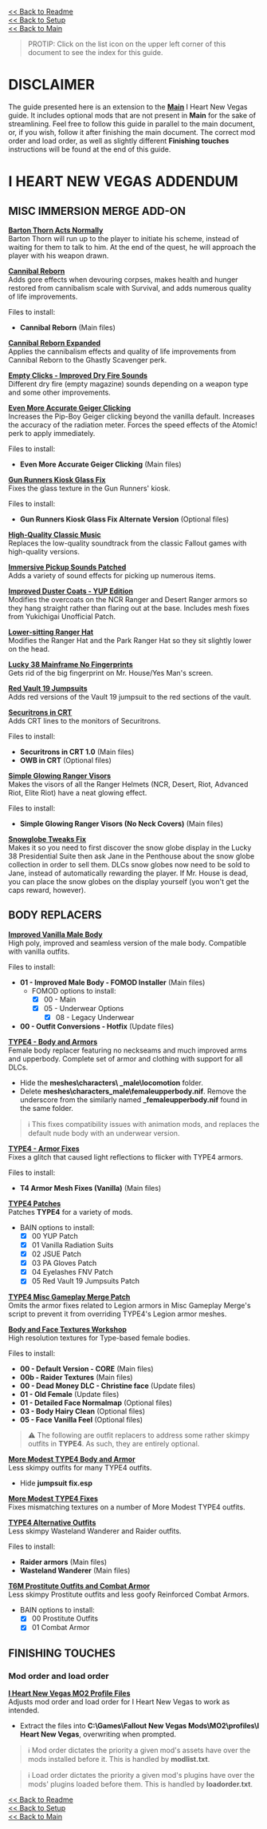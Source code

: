 [<< Back to Readme](https://github.com/Sigourn/iheartnewvegas/blob/main/readme.md)  
[<< Back to Setup](https://github.com/Sigourn/iheartnewvegas/blob/main/setup.md)  
[<< Back to Main](https://github.com/Sigourn/iheartnewvegas/blob/main/main.md)

> PROTIP: Click on the list icon on the upper left corner of this document to see the index for this guide.

# DISCLAIMER

The guide presented here is an extension to the [**Main**](https://github.com/Sigourn/iheartnewvegas/blob/master/main.md) I Heart New Vegas guide. It includes optional mods that are not present in **Main** for the sake of streamlining. Feel free to follow this guide in parallel to the main document, or, if you wish, follow it after finishing the main document. The correct mod order and load order, as well as slightly different **Finishing touches** instructions will be found at the end of this guide.

# I HEART NEW VEGAS ADDENDUM

## MISC IMMERSION MERGE ADD-ON

[**Barton Thorn Acts Normally**](https://ln4.sync.com/dl/4834e2030/eay934pu-bvhzmi6f-iub53fi8-4p6cxtan/view/default/1982540082010)  
Barton Thorn will run up to the player to initiate his scheme, instead of waiting for them to talk to him. At the end of the quest, he will approach the player with his weapon drawn.

[**Cannibal Reborn**](https://www.nexusmods.com/newvegas/mods/64789)  
Adds gore effects when devouring corpses, makes health and hunger restored from cannibalism scale with Survival, and adds numerous quality of life improvements.

Files to install:
- **Cannibal Reborn** (Main files)

[**Cannibal Reborn Expanded**](https://www.nexusmods.com/newvegas/mods/75054)  
Applies the cannibalism effects and quality of life improvements from Cannibal Reborn to the Ghastly Scavenger perk.

[**Empty Clicks - Improved Dry Fire Sounds**](https://www.nexusmods.com/newvegas/mods/68941)  
Different dry fire (empty magazine) sounds depending on a weapon type and some other improvements.

[**Even More Accurate Geiger Clicking**](https://www.nexusmods.com/newvegas/mods/74901)  
Increases the Pip-Boy Geiger clicking beyond the vanilla default. Increases the accuracy of the radiation meter. Forces the speed effects of the Atomic! perk to apply immediately.

Files to install:
- **Even More Accurate Geiger Clicking** (Main files)

[**Gun Runners Kiosk Glass Fix**](https://www.nexusmods.com/newvegas/mods/70293)  
Fixes the glass texture in the Gun Runners' kiosk.

Files to install:
- **Gun Runners Kiosk Glass Fix Alternate Version** (Optional files)

[**High-Quality Classic Music**](https://www.nexusmods.com/newvegas/mods/72150)  
Replaces the low-quality soundtrack from the classic Fallout games with high-quality versions.

[**Immersive Pickup Sounds Patched**](https://www.nexusmods.com/newvegas/mods/70552)  
Adds a variety of sound effects for picking up numerous items.

[**Improved Duster Coats - YUP Edition**](https://www.nexusmods.com/newvegas/mods/66629)  
Modifies the overcoats on the NCR Ranger and Desert Ranger armors so they hang straight rather than flaring out at the base. Includes mesh fixes from Yukichigai Unofficial Patch.

[**Lower-sitting Ranger Hat**](https://www.nexusmods.com/newvegas/mods/68799)  
Modifies the Ranger Hat and the Park Ranger Hat so they sit slightly lower on the head. 

[**Lucky 38 Mainframe No Fingerprints**](https://www.nexusmods.com/newvegas/mods/74055)  
Gets rid of the big fingerprint on Mr. House/Yes Man's screen. 

[**Red Vault 19 Jumpsuits**](https://www.nexusmods.com/newvegas/mods/67135)  
Adds red versions of the Vault 19 jumpsuit to the red sections of the vault.

[**Securitrons in CRT**](https://www.nexusmods.com/newvegas/mods/63258)  
Adds CRT lines to the monitors of Securitrons.

Files to install:
- **Securitrons in CRT 1.0** (Main files)
- **OWB in CRT** (Optional files)

[**Simple Glowing Ranger Visors**](https://www.nexusmods.com/newvegas/mods/66628)  
Makes the visors of all the Ranger Helmets (NCR, Desert, Riot, Advanced Riot, Elite Riot) have a neat glowing effect.

Files to install:
- **Simple Glowing Ranger Visors (No Neck Covers)** (Main files)

[**Snowglobe Tweaks Fix**](https://www.nexusmods.com/newvegas/mods/67466)  
Makes it so you need to first discover the snow globe display in the Lucky 38 Presidential Suite then ask Jane in the Penthouse about the snow globe collection in order to sell them. DLCs snow globes now need to be sold to Jane, instead of automatically rewarding the player. If Mr. House is dead, you can place the snow globes on the display yourself (you won't get the caps reward, however).

## BODY REPLACERS

[**Improved Vanilla Male Body**](https://www.nexusmods.com/newvegas/mods/70160)  
High poly, improved and seamless version of the male body. Compatible with vanilla outfits.

Files to install:
- **01 - Improved Male Body - FOMOD Installer** (Main files)
  - FOMOD options to install:
    - [X] 00 - Main
    - [X] 05 - Underwear Options
      - [X] 08 - Legacy Underwear
- **00 - Outfit Conversions - Hotfix** (Update files)

[**TYPE4 - Body and Armors**](https://www.nexusmods.com/newvegas/mods/66903)  
Female body replacer featuring no neckseams and much improved arms and upperbody. Complete set of armor and clothing with support for all DLCs.
- Hide the **meshes\characters\ _male\locomotion** folder.
- Delete **meshes\characters\_male\femaleupperbody.nif**. Remove the underscore from the similarly named **_femaleupperbody.nif** found in the same folder.

> ℹ️ This fixes compatibility issues with animation mods, and replaces the default nude body with an underwear version.

[**TYPE4 - Armor Fixes**](https://www.nexusmods.com/newvegas/mods/73885)  
Fixes a glitch that caused light reflections to flicker with TYPE4 armors.
  
Files to install:
- **T4 Armor Mesh Fixes (Vanilla)** (Main files)

[**TYPE4 Patches**](https://www.nexusmods.com/newvegas/mods/74893)  
Patches **TYPE4** for a variety of mods.
- BAIN options to install:
  - [X] 00 YUP Patch
  - [X] 01 Vanilla Radiation Suits
  - [X] 02 JSUE Patch
  - [X] 03 PA Gloves Patch
  - [X] 04 Eyelashes FNV Patch
  - [X] 05 Red Vault 19 Jumpsuits Patch

[**TYPE4 Misc Gameplay Merge Patch**](https://github.com/Sigourn/iheartnewvegasrepository/blob/main/TYPE4%20Misc%20Gameplay%20Merge%20Patch.7z)  
Omits the armor fixes related to Legion armors in Misc Gameplay Merge's script to prevent it from overriding TYPE4's Legion armor meshes.

[**Body and Face Textures Workshop**](https://www.nexusmods.com/newvegas/mods/55174)  
High resolution textures for Type-based female bodies.

Files to install:
- **00 - Default Version - CORE** (Main files)
- **00b - Raider Textures** (Main files)
- **00 - Dead Money DLC - Christine face** (Update files)
- **01 - Old Female** (Update files)  
- **01 - Detailed Face Normalmap** (Optional files)  
- **03 - Body Hairy Clean** (Optional files)  
- **05 - Face Vanilla Feel** (Optional files)  

> ⚠️ The following are outfit replacers to address some rather skimpy outfits in **TYPE4**. As such, they are entirely optional.

[**More Modest TYPE4 Body and Armor**](https://www.nexusmods.com/newvegas/mods/69642)  
Less skimpy outfits for many TYPE4 outfits.
- Hide **jumpsuit fix.esp**

[**More Modest TYPE4 Fixes**](https://github.com/Sigourn/iheartnewvegasrepository/blob/main/More%20Modest%20T4%20Fixes.7z)  
Fixes mismatching textures on a number of More Modest TYPE4 outfits.

[**TYPE4 Alternative Outfits**](https://www.nexusmods.com/newvegas/mods/66993)  
Less skimpy Wasteland Wanderer and Raider outfits.
  
Files to install:
- **Raider armors** (Main files)
- **Wasteland Wanderer** (Main files)

[**T6M Prostitute Outfits and Combat Armor**](https://github.com/Sigourn/iheartnewvegasrepository/blob/main/T6M%20Prostitute%20Outfits%20and%20Combat%20Armor.7z)  
Less skimpy Prostitute outfits and less goofy Reinforced Combat Armors.
- BAIN options to install:
  - [X] 00 Prostitute Outfits
  - [X] 01 Combat Armor

## FINISHING TOUCHES

### Mod order and load order

[**I Heart New Vegas MO2 Profile Files**](https://github.com/Sigourn/iheartnewvegas/blob/main/I%20Heart%20New%20Vegas%20MO2%20Profile%20Files.7z)  
Adjusts mod order and load order for I Heart New Vegas to work as intended.
- Extract the files into **C:\Games\Fallout New Vegas Mods\MO2\profiles\I Heart New Vegas**, overwriting when prompted.

> ℹ️ Mod order dictates the priority a given mod's assets have over the mods installed before it. This is handled by **modlist.txt**.
 
> ℹ️ Load order dictates the priority a given mod's plugins have over the mods' plugins loaded before them. This is handled by **loadorder.txt**.

[<< Back to Readme](https://github.com/Sigourn/iheartnewvegas/blob/main/readme.md)  
[<< Back to Setup](https://github.com/Sigourn/iheartnewvegas/blob/main/setup.md)  
[<< Back to Main](https://github.com/Sigourn/iheartnewvegas/blob/main/main.md)
